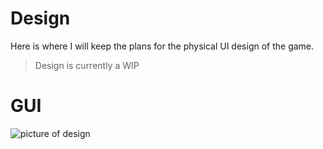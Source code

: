# Design
Here is where I will keep the plans for the physical UI design of the game.

>Design is currently a WIP

# GUI
![picture of design](https://traders-of-the-north.s3.amazonaws.com/traders-of-the-north-design-blueprint.jpg)